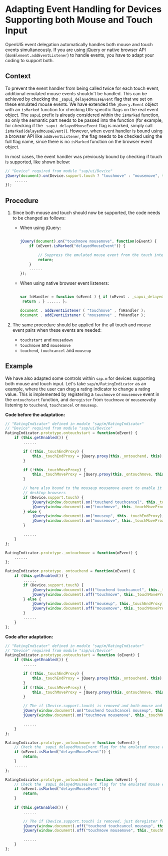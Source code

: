 <!-- loiob54d7d73eff245d3ab91b96e21177ebf -->

# Adapting Event Handling for Devices Supporting both Mouse and Touch Input

OpenUI5 event delegation automatically handles both mouse and touch events simultaneously. If you are using jQuery or native browser API \(`domElement.addEventListener`\) to handle events, you have to adapt your coding to support both.



## Context

To prevent the event handler from being called twice for each touch event, additional emulated mouse events shouldn't be handled. This can be achieved by checking the `_sapui_delayedMouseEvent` flag that we set on these emulated mouse events. We have extended the `jQuery.Event` object with an `isMarked` function for checking UI5-specific flags on the real event object. The `sapui` prefix is already considered within the `isMarked` function, so only the semantic part needs to be passed into the function \(for example, for checking if the `_sapui_delayedMouseEvent` flag is marked, simply call `isMarked(delayedMouseEvent)`\). However, when event handler is bound using a browser API like `addEventListener`, the flag needs to be checked using the full flag name, since there is no `isMarked` function on the browser event object.

In most cases, the event handler was previously bound by checking if touch is supported, like shown below:

```js
// "Device" required from module "sap/ui/Device"
jQuery(document).on(Device.support.touch ? "touchmove" : "mousemove", function(oEvent) {
    ......
});
```



## Procedure

1.  Since both mouse and touch should now be supported, the code needs to be changed as follows:

    -   When using jQuery:

        ```js
        
        jQuery(document).on("touchmove mousemove", function(oEvent) {
            if (oEvent.isMarked("delayedMouseEvent")) {
        
                // Suppress the emulated mouse event from the touch interface
                return;
            }
            ......
        });
        ```

    -   When using native browser event listeners:

        ```js
        
        var fnHandler = function (oEvent ) { if (oEvent . _sapui_delayedMouseEvent ) { // Suppress the emulated mouse event from the touch interface
         return ; } ...... };
        
        document . addEventListener ( "touchmove" , fnHandler );
        document . addEventListener ( "mousemove" , fnHandler );
        ```


2.  The same procedure should be applied for the all touch and mouse event pairs when these events are needed:

    -   `touchstart` and `mousedown`
    -   `touchmove` and `mousemove`
    -   `touchend`, `touchcancel` and `mouseup`




## Example

We have also adapted some controls within `sap.m` for devices supporting both mouse and touch input. Let's take `sap/m/RatingIndicator` as an example, where the user can drag a rating indicator to change a rating value. This is implemented by registering a `touchmove` or `mousemove` event in the `ontouchstart` function, and `deregister` from `touchmove` or `mousemove`by listening to `touchend`, `touchcancel` or `mouseup`.

**Code before the adaptation:**

```js
// "RatingIndicator" defined in module "sap/m/RatingIndicator"
// "Device" required from module "sap/ui/Device"
RatingIndicator.prototype.ontouchstart = function(oEvent) {
    if (this.getEnabled()) {
        ......

        if (!this._touchEndProxy) {
            this._touchEndProxy = jQuery.proxy(this._ontouchend, this);
        }

        if (!this._touchMoveProxy) {
            this._touchMoveProxy = jQuery.proxy(this._ontouchmove, this);
        }

        // here also bound to the mouseup mousemove event to enable it working in
        // desktop browsers
        if (Device.support.touch) {
            jQuery(window.document).on("touchend touchcancel", this._touchEndProxy);
            jQuery(window.document).on("touchmove", this._touchMoveProxy);
        } else {
            jQuery(window.document).on("mouseup", this._touchEndProxy);
            jQuery(window.document).on("mousemove", this._touchMoveProxy);
        }

        ......
    }
};

RatingIndicator.prototype._ontouchmove = function(oEvent) {
    ......
};

RatingIndicator.prototype._ontouchend = function(oEvent) {
    if (this.getEnabled()) {
        ......
        if (Device.support.touch) {
            jQuery(window.document).off("touchend touchcancel", this._touchEndProxy);
            jQuery(window.document).off("touchmove", this._touchMoveProxy);
        } else {
            jQuery(window.document).off("mouseup", this._touchEndProxy);
            jQuery(window.document).off("mousemove", this._touchMoveProxy);
        }
        ......
    }
};
```

**Code after adaptation:**

```js
// "RatingIndicator" defined in module "sap/m/RatingIndicator"
// "Device" required from module "sap/ui/Device"
RatingIndicator.prototype.ontouchstart = function (oEvent) {
    if (this.getEnabled()) {
        ......

        if (!this._touchEndProxy) {
            this._touchEndProxy = jQuery.proxy(this._ontouchend, this);
        }
        if (!this._touchMoveProxy) {
            this._touchMoveProxy = jQuery.proxy(this._ontouchmove, this);
        }

        // The if (Device.support.touch) is removed and both mouse and touch events are supported always
        jQuery(window.document).on("touchend touchcancel mouseup", this._touchEndProxy);
        jQuery(window.document).on("touchmove mousemove", this._touchMoveProxy);

        ......
    }
};

RatingIndicator.prototype._ontouchmove = function (oEvent) {
    // Check the _sapui_delayedMouseEvent flag for the emulated mouse event from the touch interface
    if (oEvent.isMarked("delayedMouseEvent")) {
        return;
    }
    ......
};

RatingIndicator.prototype._ontouchend = function (oEvent) {
    // Check the _sapui_delayedMouseEvent flag for the emulated mouse event from the touch interface
    if (oEvent.isMarked("delayedMouseEvent")) {
        return;
    }
    
    if (this.getEnabled()) {
        ......

        // The if (Device.support.touch) is removed, just deregister from every event
        jQuery(window.document).off("touchend touchcancel mouseup", this._touchEndProxy);
        jQuery(window.document).off("touchmove mousemove", this._touchMoveProxy);

        ......
    }
};
```

